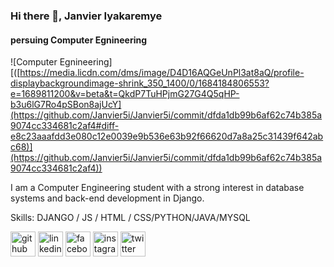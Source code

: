 ### Hi there 👋, Janvier Iyakaremye
#### persuing Computer Egnineering
![Computer Egnineering][([https://media.licdn.com/dms/image/D4D16AQGeUnPl3at8aQ/profile-displaybackgroundimage-shrink_350_1400/0/1684184806553?e=1689811200&v=beta&t=QkdP7TuHPjmG27G4Q5qHP-b3u6lG7Ro4pSBon8ajUcY](https://github.com/Janvier5i/Janvier5i/commit/dfda1db99b6af62c74b385a9074cc334681c2af4#diff-e8c23aaafdd3e080c12e0039e9b536e63b92f66620d7a8a25c31439f642abc68)](https://github.com/Janvier5i/Janvier5i/commit/dfda1db99b6af62c74b385a9074cc334681c2af4))

I am a Computer Engineering student with a strong interest in database systems and back-end development in Django.

Skills: DJANGO / JS / HTML / CSS/PYTHON/JAVA/MYSQL



[<img src='https://cdn.jsdelivr.net/npm/simple-icons@3.0.1/icons/github.svg' alt='github' height='40'>](https://github.com/Janvier5i)  [<img src='https://cdn.jsdelivr.net/npm/simple-icons@3.0.1/icons/linkedin.svg' alt='linkedin' height='40'>](https://www.linkedin.com/in/janvier-iyakaremye/)  [<img src='https://cdn.jsdelivr.net/npm/simple-icons@3.0.1/icons/facebook.svg' alt='facebook' height='40'>](https://www.facebook.com/janvieriyakaremye9)  [<img src='https://cdn.jsdelivr.net/npm/simple-icons@3.0.1/icons/instagram.svg' alt='instagram' height='40'>](https://www.instagram.com/janvier5i/)  [<img src='https://cdn.jsdelivr.net/npm/simple-icons@3.0.1/icons/twitter.svg' alt='twitter' height='40'>](https://twitter.com/janvieri5)  

